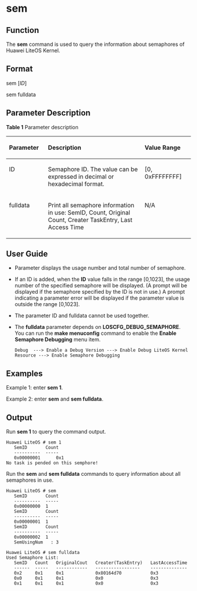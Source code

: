 # sem<a name="EN-US_TOPIC_0312409051"></a>

## Function<a name="en-us_topic_0175230548_section676257315176"></a>

The  **sem** command is used to query the information about semaphores of Huawei LiteOS Kernel.

## Format<a name="en-us_topic_0175230548_section3096931815176"></a>

sem \[_ID_\]

sem fulldata

## Parameter Description<a name="en-us_topic_0175230548_section2805486115176"></a>

**Table  1**  Parameter description

<a name="en-us_topic_0175230548_table5785124015176"></a>
<table><thead align="left"><tr id="en-us_topic_0175230548_row3935748315176"><th class="cellrowborder" valign="top" width="21.099999999999998%" id="mcps1.2.4.1.1"><p id="en-us_topic_0175230548_p3383958815176"><a name="en-us_topic_0175230548_p3383958815176"></a><a name="en-us_topic_0175230548_p3383958815176"></a>Parameter</p>
</th>
<th class="cellrowborder" valign="top" width="52.32%" id="mcps1.2.4.1.2"><p id="en-us_topic_0175230548_p5665211315176"><a name="en-us_topic_0175230548_p5665211315176"></a><a name="en-us_topic_0175230548_p5665211315176"></a>Description</p>
</th>
<th class="cellrowborder" valign="top" width="26.58%" id="mcps1.2.4.1.3"><p id="en-us_topic_0175230548_p2541845915176"><a name="en-us_topic_0175230548_p2541845915176"></a><a name="en-us_topic_0175230548_p2541845915176"></a>Value Range</p>
</th>
</tr>
</thead>
<tbody><tr id="en-us_topic_0175230548_row4562928915176"><td class="cellrowborder" valign="top" width="21.099999999999998%" headers="mcps1.2.4.1.1 "><p id="en-us_topic_0175230548_p498493215176"><a name="en-us_topic_0175230548_p498493215176"></a><a name="en-us_topic_0175230548_p498493215176"></a>ID</p>
</td>
<td class="cellrowborder" valign="top" width="52.32%" headers="mcps1.2.4.1.2 "><p id="en-us_topic_0175230548_p112632315176"><a name="en-us_topic_0175230548_p112632315176"></a><a name="en-us_topic_0175230548_p112632315176"></a>Semaphore ID. The value can be expressed in decimal or hexadecimal format.</p>
</td>
<td class="cellrowborder" valign="top" width="26.58%" headers="mcps1.2.4.1.3 "><p id="en-us_topic_0175230548_p55594668143150"><a name="en-us_topic_0175230548_p55594668143150"></a><a name="en-us_topic_0175230548_p55594668143150"></a>[0, 0xFFFFFFFF]</p>
</td>
</tr>
<tr id="en-us_topic_0175230548_row1166922524814"><td class="cellrowborder" valign="top" width="21.099999999999998%" headers="mcps1.2.4.1.1 "><p id="en-us_topic_0175230548_p26701425154813"><a name="en-us_topic_0175230548_p26701425154813"></a><a name="en-us_topic_0175230548_p26701425154813"></a>fulldata</p>
</td>
<td class="cellrowborder" valign="top" width="52.32%" headers="mcps1.2.4.1.2 "><p id="en-us_topic_0175230548_p3769105924816"><a name="en-us_topic_0175230548_p3769105924816"></a><a name="en-us_topic_0175230548_p3769105924816"></a>Print all semaphore information in use: SemID, Count, Original Count, Creater TaskEntry, Last Access Time</p>
</td>
<td class="cellrowborder" valign="top" width="26.58%" headers="mcps1.2.4.1.3 "><p id="en-us_topic_0175230548_p5670132534810"><a name="en-us_topic_0175230548_p5670132534810"></a><a name="en-us_topic_0175230548_p5670132534810"></a>N/A</p>
</td>
</tr>
</tbody>
</table>

## User Guide<a name="en-us_topic_0175230548_section338301615176"></a>

-   Parameter displays the usage number and total number of semaphore.
-   If an ID is added, when the  **ID**  value falls in the range \[0,1023\], the usage number of the specified semaphore will be displayed. \(A prompt will be displayed if the semaphore specified by the ID is not in use.\) A prompt indicating a parameter error will be displayed if the parameter value is outside the range \[0,1023\].
-   The parameter ID and fulldata cannot be used together.
-   The  **fulldata**  parameter depends on  **LOSCFG\_DEBUG\_SEMAPHORE**. You can run the  **make menuconfig**  command to enable the  **Enable Semaphore Debugging**  menu item.

    ```
    Debug  ---> Enable a Debug Version ---> Enable Debug LiteOS Kernel Resource ---> Enable Semaphore Debugging
    ```


## Examples<a name="en-us_topic_0175230548_section4315602815176"></a>

Example 1: enter  **sem 1**.

Example 2: enter  **sem** and **sem fulldata**.

## Output<a name="en-us_topic_0175230548_section1440763015176"></a>

Run  **sem 1**  to query the command output.

```
Huawei LiteOS # sem 1
   SemID       Count
   ----------  -----
   0x00000001      0x1
No task is pended on this semphore!
```

Run the  **sem**  and  **sem fulldata**  commands to query information about all semaphores in use.

```
Huawei LiteOS # sem
   SemID       Count
   ----------  -----
   0x00000000  1
   SemID       Count
   ----------  -----
   0x00000001  1
   SemID       Count
   ----------  -----
   0x00000002  1
   SemUsingNum   : 3

Huawei LiteOS # sem fulldata
Used Semaphore List:
   SemID   Count   OriginalCout   Creater(TaskEntry)   LastAccessTime
   ------  -----   ------------   -----------------    --------------
   0x2     0x1     0x1            0x80164d70           0x3
   0x0     0x1     0x1            0x0                  0x3
   0x1     0x1     0x1            0x0                  0x3
```

